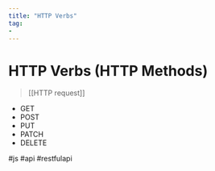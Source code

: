 ```yaml
---
title: "HTTP Verbs"
tag: 
- 
---
```

# HTTP Verbs (HTTP Methods)
>[[HTTP request]]
- GET
- POST
- PUT
- PATCH
- DELETE


#js #api #restfulapi 